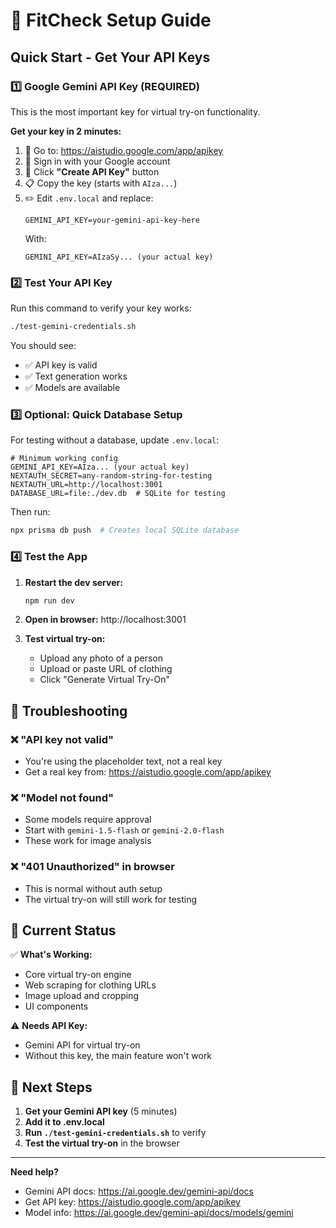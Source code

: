 # 🚀 FitCheck Setup Guide

## Quick Start - Get Your API Keys

### 1️⃣ **Google Gemini API Key (REQUIRED)**

This is the most important key for virtual try-on functionality.

**Get your key in 2 minutes:**
1. 🔗 Go to: https://aistudio.google.com/app/apikey
2. 🔐 Sign in with your Google account
3. 🔑 Click **"Create API Key"** button
4. 📋 Copy the key (starts with `AIza...`)
5. ✏️ Edit `.env.local` and replace:
   ```
   GEMINI_API_KEY=your-gemini-api-key-here
   ```
   With:
   ```
   GEMINI_API_KEY=AIzaSy... (your actual key)
   ```

### 2️⃣ **Test Your API Key**

Run this command to verify your key works:
```bash
./test-gemini-credentials.sh
```

You should see:
- ✅ API key is valid
- ✅ Text generation works
- ✅ Models are available

### 3️⃣ **Optional: Quick Database Setup**

For testing without a database, update `.env.local`:
```env
# Minimum working config
GEMINI_API_KEY=AIza... (your actual key)
NEXTAUTH_SECRET=any-random-string-for-testing
NEXTAUTH_URL=http://localhost:3001
DATABASE_URL=file:./dev.db  # SQLite for testing
```

Then run:
```bash
npx prisma db push  # Creates local SQLite database
```

### 4️⃣ **Test the App**

1. **Restart the dev server:**
   ```bash
   npm run dev
   ```

2. **Open in browser:**
   http://localhost:3001

3. **Test virtual try-on:**
   - Upload any photo of a person
   - Upload or paste URL of clothing
   - Click "Generate Virtual Try-On"

## 🔧 Troubleshooting

### ❌ "API key not valid"
- You're using the placeholder text, not a real key
- Get a real key from: https://aistudio.google.com/app/apikey

### ❌ "Model not found"
- Some models require approval
- Start with `gemini-1.5-flash` or `gemini-2.0-flash`
- These work for image analysis

### ❌ "401 Unauthorized" in browser
- This is normal without auth setup
- The virtual try-on will still work for testing

## 📝 Current Status

✅ **What's Working:**
- Core virtual try-on engine
- Web scraping for clothing URLs
- Image upload and cropping
- UI components

⚠️ **Needs API Key:**
- Gemini API for virtual try-on
- Without this key, the main feature won't work

## 🎯 Next Steps

1. **Get your Gemini API key** (5 minutes)
2. **Add it to .env.local**
3. **Run `./test-gemini-credentials.sh`** to verify
4. **Test the virtual try-on** in the browser

---

**Need help?**
- Gemini API docs: https://ai.google.dev/gemini-api/docs
- Get API key: https://aistudio.google.com/app/apikey
- Model info: https://ai.google.dev/gemini-api/docs/models/gemini